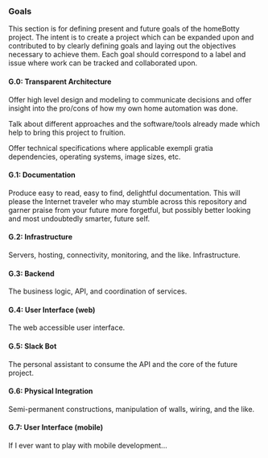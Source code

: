 ### Goals
This section is for defining present and future goals of the homeBotty project.
The intent is to create a project which can be expanded upon and contributed to
by clearly defining goals and laying out the objectives necessary to achieve
them. Each goal should correspond to a label and issue where work can be tracked
and collaborated upon.

#### G.0: Transparent Architecture
Offer high level design and modeling to communicate decisions and offer insight
into the pro/cons of how my own home automation was done.

Talk about different approaches and the software/tools already made which help to
bring this project to fruition.

Offer technical specifications where applicable exempli gratia dependencies,
operating systems, image sizes, etc.

#### G.1: Documentation
Produce easy to read, easy to find, delightful documentation. This will please
the Internet traveler who may stumble across this repository and garner praise
from your future more forgetful, but possibly better looking and most undoubtedly
smarter, future self.

#### G.2: Infrastructure
Servers, hosting, connectivity, monitoring, and the like. Infrastructure.

#### G.3: Backend
The business logic, API, and coordination of services.

#### G.4: User Interface (web)
The web accessible user interface.

#### G.5: Slack Bot
The personal assistant to consume the API and the core of the future project.

#### G.6: Physical Integration
Semi-permanent constructions, manipulation of walls, wiring, and the like. 

#### G.7: User Interface (mobile)
If I ever want to play with mobile development...